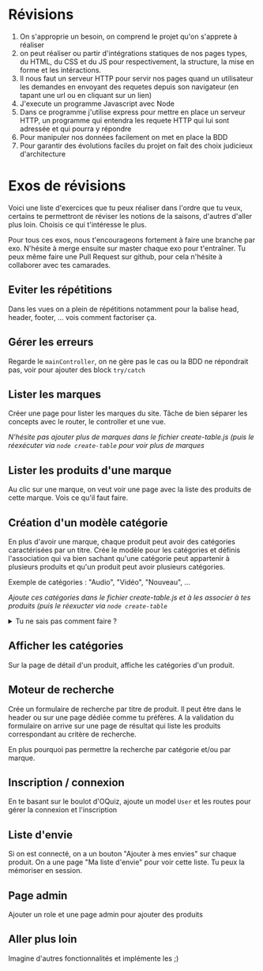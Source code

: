 # Révisions

1. On s'approprie un besoin, on comprend le projet qu'on s'apprete à réaliser
2. on peut réaliser ou partir d'intégrations statiques de nos pages types, du HTML, du CSS et du JS pour respectivement, la structure, la mise en forme et les intéractions.
3. Il nous faut un serveur HTTP pour servir nos pages quand un utilisateur les demandes en envoyant des requetes depuis son navigateur (en tapant une url ou en cliquant sur un lien)
4. J'execute un programme Javascript avec Node
5. Dans ce programme j'utilise express pour mettre en place un serveur HTTP, un programme qui entendra les requete HTTP qui lui sont adressée et qui pourra y répondre
6. Pour manipuler nos données facilement on met en place la BDD
7. Pour garantir des évolutions faciles du projet on fait des choix judicieux d'architecture

# Exos de révisions

Voici une liste d'exercices que tu peux réaliser dans l'ordre que tu veux, certains te permettront de réviser les notions de la saisons, d'autres d'aller plus loin. Choisis ce qui t'intéresse le plus.

Pour tous ces exos, nous t'encourageons fortement à faire une branche par exo. N'hésite à merge ensuite sur master chaque exo pour t'entraîner. Tu peux même faire une Pull Request sur github, pour cela n'hésite à collaborer avec tes camarades.

## Eviter les répétitions

Dans les vues on a plein de répétitions notamment pour la balise head, header, footer, ... vois comment factoriser ça.

## Gérer les erreurs

Regarde le `mainController`, on ne gère pas le cas ou la BDD ne répondrait pas, voir pour ajouter des block `try/catch`

## Lister les marques

Créer une page pour lister les marques du site. Tâche de bien séparer les concepts avec le router, le controller et une vue.

_N'hésite pas ajouter plus de marques dans le fichier create-table.js (puis le réexécuter via `node create-table` pour voir plus de marques_

## Lister les produits d'une marque

Au clic sur une marque, on veut voir une page avec la liste des produits de cette marque. Vois ce qu'il faut faire.

## Création d'un modèle catégorie

En plus d'avoir une marque, chaque produit peut avoir des catégories caractérisées par un titre. Crée le modèle pour les catégories et définis l'association qui va bien sachant qu'une catégorie peut appartenir à plusieurs produits et qu'un produit peut avoir plusieurs catégories. 

Exemple de catégories : "Audio", "Vidéo", "Nouveau", ...

_Ajoute ces catégories dans le fichier create-table.js et à les associer à tes produits (puis le réexucter via `node create-table`_

<details>
  <summary>Tu ne sais pas comment faire ?</summary>
  
  Va voir la doc, [par exemple ici](https://sequelize.org/docs/v6/core-concepts/assocs/#foobelongstomanybar--through-baz-) 
</details>

## Afficher les catégories

Sur la page de détail d'un produit, affiche les catégories d'un produit.

## Moteur de recherche 

Crée un formulaire de recherche par titre de produit. Il peut être dans le header ou sur une page dédiée comme tu préfères. A la validation du formulaire on arrive sur une page de résultat qui liste les produits correspondant au critère de recherche.

En plus pourquoi pas permettre la recherche par catégorie et/ou par marque.

## Inscription / connexion

En te basant sur le boulot d'OQuiz, ajoute un model `User` et les routes pour gérer la connexion et l'inscription

## Liste d'envie

Si on est connecté, on a un bouton "Ajouter à mes envies" sur chaque produit. On a une page "Ma liste d'envie" pour voir cette liste. Tu peux la mémoriser en session.

## Page admin

Ajouter un role et une page admin pour ajouter des produits

## Aller plus loin

Imagine d'autres fonctionnalités et implémente les ;)
